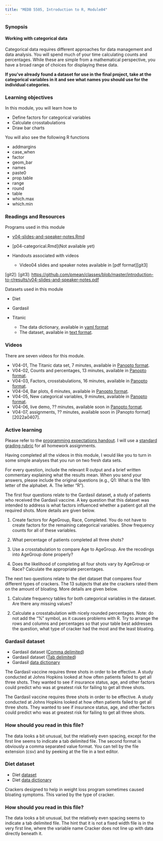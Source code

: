 ```yaml
---
title: "MEDB 5505, Introduction to R, Module04"
---
```


### Synopsis

#### Working with categorical data

Categorical data requires different approaches for data management and data analysis. You will spend much of your time calculating counts and percentages. While these are simple from a mathematical perspective, you have a broad range of choices for displaying these data.

**If you've already found a dataset for use in the final project, take at the categorical variables in it and see what names you should use for the individual categories.**

### Learning objectives

In this module, you will learn how to 

+ Define factors for categorical variables
+ Calculate crosstabulations
+ Draw bar charts

You will also see the following R functions

+ addmargins
+ case_when
+ factor
+ geom_bar
+ names
+ paste0
+ prop.table
+ range
+ round
+ table
+ which.max
+ which.min

### Readings and Resources

Programs used in this module

+ [v04-slides-and-speaker-notes.Rmd][git1]
+ [p04-categorical.Rmd](Not available yet)

+ Handouts associated with videos
  + Video04 slides and speaker notes available in [pdf format][git3]

[git1]: https://github.com/pmean/classes/blob/master/introduction-to-r/src/v04-slides-and-speaker-notes.Rmd
[git2]: 
[git3]: https://github.com/pmean/classes/blob/master/introduction-to-r/results/v04-slides-and-speaker-notes.pdf

Datasets used in this module

+ Diet

+ Gardasil

+ Titanic
  + The data dictionary, available in [yaml format][titanic1]
  + The dataset, available in [text format][titanic2].

[titanic1]: https://github.com/pmean/classes/blob/master/introduction-to-r/data/titanic-data-dictionary.yaml
[titanic2]: https://github.com/pmean/classes/blob/master/introduction-to-r/data/titanic_v00.txt

### Videos

There are seven videos for this module.

+ V04-01, The Titanic data set, 7 minutes, available in [Panopto format][2022a0401].
+ V04-02, Counts and percentages, 13 minutes, available in [Panopto format][2022a0402].
+ V04-03, Factors, crosstabulations, 16 minutes, available in [Panopto format][2022a0403].
+ V04-04, Bar plots, 6 minutes, available in [Panopto format][2022a0404].
+ V04-05, New categorical variables, 9 minutes, available in [Panopto format][2022a0405].
+ V04-06, live demo, ?? minutes, available soon in [Panopto format][2022a0406].
+ V04-07, assignments, ?? minutes, available soon in [Panopto format][2022a0407].

[2022a0401]: https://umsystem.hosted.panopto.com/Panopto/Pages/Viewer.aspx?id=ac7c5012-71d2-48f3-8703-ae78016ac1c5
[2022a0402]: https://umsystem.hosted.panopto.com/Panopto/Pages/Viewer.aspx?id=5e86215c-0efa-4b61-824e-ae78016cd9b4
[2022a0403]: https://umsystem.hosted.panopto.com/Panopto/Pages/Viewer.aspx?id=47c3fa8f-a133-4e1a-ab11-ae780170e8db
[2022a0404]: https://umsystem.hosted.panopto.com/Panopto/Pages/Viewer.aspx?id=9c46a59a-6076-4745-b15f-ae7801759190
[2022a0405]: https://umsystem.hosted.panopto.com/Panopto/Pages/Viewer.aspx?id=eaf95eef-eab1-4b91-9c43-ae7801775ffd
[2022a0406]: 
[2022a0407]: 

### Active learning

Please refer to the [programming expectations handout][git98]. I will use a [standard grading rubric][git99] for all homework assignments.

[git98]: https://github.com/pmean/classes/blob/master/software-engineering/results/programming-expectations.pdf
[git99]: https://github.com/pmean/classes/blob/master/software-engineering/src/grading-rubric.md

Having completed all the videos in this module, I would like you to turn in some simple analyses that you run on two fresh data sets. 

For every question, include the relevant R output and a brief written commentary explaining what the results mean. When you send your answers, please include the original questions (e.g., Q1: What is the 18th letter of the alphabet. A. The letter “R”).

The first four questions relate to the Gardasil dataset, a study of patients who received the Gardasil vaccine. A key question that this dataset was intended to address is what factors influenced whether a patient got all the required shots. More details are given below.

1. Create factors for AgeGroup, Race, Completed. You do not have to create factors for the remaining categorical variables. Show frequency counts for all of these variables.

2. What percentage of patients completed all three shots?

3. Use a crosstabulation to compare Age to AgeGroup. Are the recodings into AgeGroup done properly?

4. Does the likelihood of completing all four shots vary by AgeGroup or Race? Calculate the appropriate percentages.

The next two questions relate to the diet dataset that compares four different types of crackers. The 13 subjects that ate the crackers rated them on the amount of bloating. More details are given below.

1. Calculate frequency tables for both categorical variables in the dataset. Are there any missing values?

2. Calculate a crosstabulation with nicely rounded percentages. Note: do not add the “%” symbol, as it causes problems with R. Try to arrange the rows and columns and percentages so that your table best addresses the question, what type of cracker had the most and the least bloating.

### Gardasil dataset

+ Gardasil dataset ([Comma delimited][gar1])
+ Gardasil dataset ([Tab delimited][gar2])
+ Gardasil [data dictionary][gar3]

The Gardasil vaccine requires three shots in order to be effective. A study conducted at Johns Hopkins looked at how often patients failed to get all three shots. They wanted to see if insurance status, age, and other factors could predict who was at greatest risk for failing to get all three shots.

[gar1]: https://raw.githubusercontent.com/pmean/classes/master/introduction-to-r/data/gardasil.csv
[gar2]: https://raw.githubusercontent.com/pmean/classes/master/introduction-to-r/data/gardasil.tsv
[gar3]: https://github.com/pmean/classes/blob/master/introduction-to-r/data/gardasil-data-dictionary.yaml

The Gardasil vaccine requires three shots in order to be effective. A study conducted at Johns Hopkins looked at how often patients failed to get all three shots. They wanted to see if insurance status, age, and other factors could predict who was at greatest risk for failing to get all three shots.

### How should you read in this file?

The data looks a bit unusual, but the relatively even spacing, except for the first line seems to indicate a tab delimited file. The second format is obviously a comma separated value format. You can tell by the file extension (csv) and by peeking at the file in a text editor.

### Diet dataset

+ Diet [dataset][diet1]
+ Diet [data dictionary][diet2]

Crackers designed to help in weight loss program sometimes caused bloating symptoms. This varied by the type of cracker.

[diet1]: https://raw.githubusercontent.com/pmean/classes/master/introduction-to-r/data/diet.txt
[diet2]: https://github.com/pmean/classes/blob/master/introduction-to-r/data/gardasil-data-dictionary.yaml

### How should you read in this file?

The data looks a bit unusual, but the relatively even spacing seems to indicate a tab delimited file. The hint that it is not a fixed width file is in the very first line, where the variable name Cracker does not line up with data directly beneath it.
